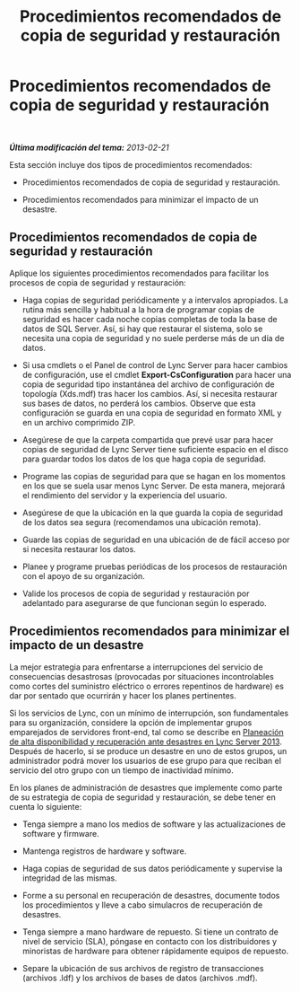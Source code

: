 ﻿---
title: Procedimientos recomendados de copia de seguridad y restauración
TOCTitle: Procedimientos recomendados de copia de seguridad y restauración
ms:assetid: abbce0e4-973a-4624-a0c1-e0f22e1d348b
ms:mtpsurl: https://technet.microsoft.com/es-es/library/Hh202184(v=OCS.15)
ms:contentKeyID: 52061751
ms.date: 01/07/2017
mtps_version: v=OCS.15
ms.translationtype: HT
---

# Procedimientos recomendados de copia de seguridad y restauración

 

_**Última modificación del tema:** 2013-02-21_

Esta sección incluye dos tipos de procedimientos recomendados:

  - Procedimientos recomendados de copia de seguridad y restauración.

  - Procedimientos recomendados para minimizar el impacto de un desastre.

## Procedimientos recomendados de copia de seguridad y restauración

Aplique los siguientes procedimientos recomendados para facilitar los procesos de copia de seguridad y restauración:

  - Haga copias de seguridad periódicamente y a intervalos apropiados. La rutina más sencilla y habitual a la hora de programar copias de seguridad es hacer cada noche copias completas de toda la base de datos de SQL Server. Así, si hay que restaurar el sistema, solo se necesita una copia de seguridad y no suele perderse más de un día de datos.

  - Si usa cmdlets o el Panel de control de Lync Server para hacer cambios de configuración, use el cmdlet **Export-CsConfiguration** para hacer una copia de seguridad tipo instantánea del archivo de configuración de topología (Xds.mdf) tras hacer los cambios. Así, si necesita restaurar sus bases de datos, no perderá los cambios. Observe que esta configuración se guarda en una copia de seguridad en formato XML y en un archivo comprimido ZIP.

  - Asegúrese de que la carpeta compartida que prevé usar para hacer copias de seguridad de Lync Server tiene suficiente espacio en el disco para guardar todos los datos de los que haga copia de seguridad.

  - Programe las copias de seguridad para que se hagan en los momentos en los que se suela usar menos Lync Server. De esta manera, mejorará el rendimiento del servidor y la experiencia del usuario.

  - Asegúrese de que la ubicación en la que guarda la copia de seguridad de los datos sea segura (recomendamos una ubicación remota).

  - Guarde las copias de seguridad en una ubicación de de fácil acceso por si necesita restaurar los datos.

  - Planee y programe pruebas periódicas de los procesos de restauración con el apoyo de su organización.

  - Valide los procesos de copia de seguridad y restauración por adelantado para asegurarse de que funcionan según lo esperado.

## Procedimientos recomendados para minimizar el impacto de un desastre

La mejor estrategia para enfrentarse a interrupciones del servicio de consecuencias desastrosas (provocadas por situaciones incontrolables como cortes del suministro eléctrico o errores repentinos de hardware) es dar por sentado que ocurrirán y hacer los planes pertinentes.

Si los servicios de Lync, con un mínimo de interrupción, son fundamentales para su organización, considere la opción de implementar grupos emparejados de servidores front-end, tal como se describe en [Planeación de alta disponibilidad y recuperación ante desastres en Lync Server 2013](lync-server-2013-planning-for-high-availability-and-disaster-recovery.md). Después de hacerlo, si se produce un desastre en uno de estos grupos, un administrador podrá mover los usuarios de ese grupo para que reciban el servicio del otro grupo con un tiempo de inactividad mínimo.

En los planes de administración de desastres que implemente como parte de su estrategia de copia de seguridad y restauración, se debe tener en cuenta lo siguiente:

  - Tenga siempre a mano los medios de software y las actualizaciones de software y firmware.

  - Mantenga registros de hardware y software.

  - Haga copias de seguridad de sus datos periódicamente y supervise la integridad de las mismas.

  - Forme a su personal en recuperación de desastres, documente todos los procedimientos y lleve a cabo simulacros de recuperación de desastres.

  - Tenga siempre a mano hardware de repuesto. Si tiene un contrato de nivel de servicio (SLA), póngase en contacto con los distribuidores y minoristas de hardware para obtener rápidamente equipos de repuesto.

  - Separe la ubicación de sus archivos de registro de transacciones (archivos .ldf) y los archivos de bases de datos (archivos .mdf).

